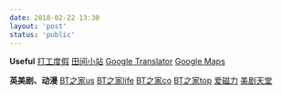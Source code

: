 ```yaml
---
date: 2018-02-22 13:30
layout: 'post'
status: 'public'
---
```


**Useful**
[打工度假](http://www.whver.net/)
[田间小站](https://www.tianfateng.cn/)
[Google Translator](https://translate.google.com/)
[Google Maps](https://www.google.com/maps)

**英美剧、动漫**
[BT之家us](https://www.btbtt.us)
[BT之家life](https://www.btbtt.life)
[BT之家co](https://www.btbtt.co)
[BT之家top](https://www.btbtt.top)
[爱磁力](http://www.aicili.pw/)
[美剧天堂](https://www.meijutt.tv/)
